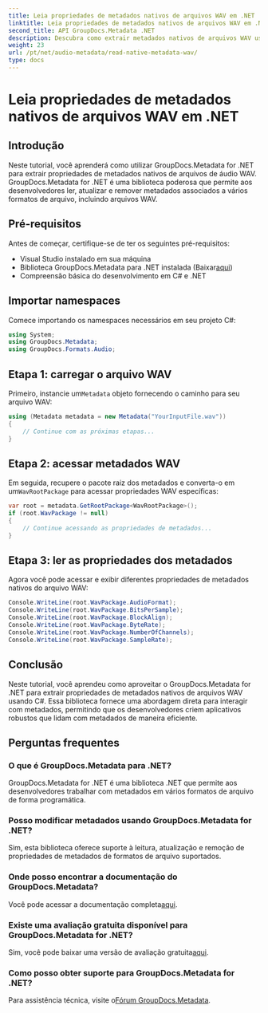 ```yaml
---
title: Leia propriedades de metadados nativos de arquivos WAV em .NET
linktitle: Leia propriedades de metadados nativos de arquivos WAV em .NET
second_title: API GroupDocs.Metadata .NET
description: Descubra como extrair metadados nativos de arquivos WAV usando GroupDocs.Metadata for .NET. Tutorial fácil de C# para leitura de propriedades de arquivos WAV.
weight: 23
url: /pt/net/audio-metadata/read-native-metadata-wav/
type: docs
---
```

# Leia propriedades de metadados nativos de arquivos WAV em .NET

## Introdução
Neste tutorial, você aprenderá como utilizar GroupDocs.Metadata for .NET para extrair propriedades de metadados nativos de arquivos de áudio WAV. GroupDocs.Metadata for .NET é uma biblioteca poderosa que permite aos desenvolvedores ler, atualizar e remover metadados associados a vários formatos de arquivo, incluindo arquivos WAV.
## Pré-requisitos
Antes de começar, certifique-se de ter os seguintes pré-requisitos:
- Visual Studio instalado em sua máquina
-  Biblioteca GroupDocs.Metadata para .NET instalada (Baixar[aqui](https://releases.groupdocs.com/metadata/net/))
- Compreensão básica do desenvolvimento em C# e .NET

## Importar namespaces
Comece importando os namespaces necessários em seu projeto C#:
```csharp
using System;
using GroupDocs.Metadata;
using GroupDocs.Formats.Audio;
```
## Etapa 1: carregar o arquivo WAV
 Primeiro, instancie um`Metadata` objeto fornecendo o caminho para seu arquivo WAV:
```csharp
using (Metadata metadata = new Metadata("YourInputFile.wav"))
{
    // Continue com as próximas etapas...
}
```
## Etapa 2: acessar metadados WAV
 Em seguida, recupere o pacote raiz dos metadados e converta-o em um`WavRootPackage` para acessar propriedades WAV específicas:
```csharp
var root = metadata.GetRootPackage<WavRootPackage>();
if (root.WavPackage != null)
{
    // Continue acessando as propriedades de metadados...
}
```
## Etapa 3: ler as propriedades dos metadados
Agora você pode acessar e exibir diferentes propriedades de metadados nativos do arquivo WAV:
```csharp
Console.WriteLine(root.WavPackage.AudioFormat);
Console.WriteLine(root.WavPackage.BitsPerSample);
Console.WriteLine(root.WavPackage.BlockAlign);
Console.WriteLine(root.WavPackage.ByteRate);
Console.WriteLine(root.WavPackage.NumberOfChannels);
Console.WriteLine(root.WavPackage.SampleRate);
```

## Conclusão
Neste tutorial, você aprendeu como aproveitar o GroupDocs.Metadata for .NET para extrair propriedades de metadados nativos de arquivos WAV usando C#. Essa biblioteca fornece uma abordagem direta para interagir com metadados, permitindo que os desenvolvedores criem aplicativos robustos que lidam com metadados de maneira eficiente.

## Perguntas frequentes
### O que é GroupDocs.Metadata para .NET?
GroupDocs.Metadata for .NET é uma biblioteca .NET que permite aos desenvolvedores trabalhar com metadados em vários formatos de arquivo de forma programática.
### Posso modificar metadados usando GroupDocs.Metadata for .NET?
Sim, esta biblioteca oferece suporte à leitura, atualização e remoção de propriedades de metadados de formatos de arquivo suportados.
### Onde posso encontrar a documentação do GroupDocs.Metadata?
 Você pode acessar a documentação completa[aqui](https://tutorials.groupdocs.com/metadata/net/).
### Existe uma avaliação gratuita disponível para GroupDocs.Metadata for .NET?
 Sim, você pode baixar uma versão de avaliação gratuita[aqui](https://releases.groupdocs.com/).
### Como posso obter suporte para GroupDocs.Metadata for .NET?
 Para assistência técnica, visite o[Fórum GroupDocs.Metadata](https://forum.groupdocs.com/c/metadata/14).